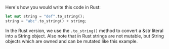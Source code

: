 Here's how you would write this code in Rust:

```rust
let mut string = "def".to_string();
string = "abc".to_string() + string;
```
In the Rust version, we use the `.to_string()` method to convert a &str literal into a String object. Also note that in Rust strings are not mutable, but String objects which are owned and can be mutated like this example.
